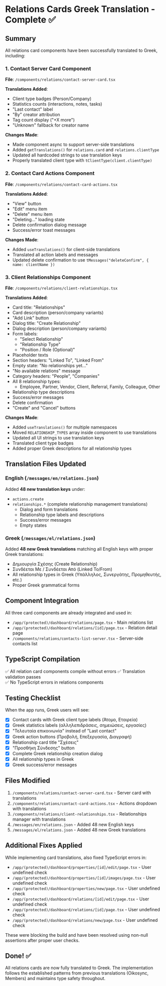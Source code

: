 # Relations Cards Greek Translation - Complete ✅

## Summary

All relations card components have been successfully translated to Greek, including:

### 1. Contact Server Card Component
**File**: `/components/relations/contact-server-card.tsx`

**Translations Added**:
- Client type badges (Person/Company)
- Statistics counts (interactions, notes, tasks)
- "Last contact" label
- "By" creator attribution
- Tag count display ("+X more")
- "Unknown" fallback for creator name

**Changes Made**:
- Made component async to support server-side translations
- Added `getTranslations()` for `relations.card` and `relations.clientType`
- Updated all hardcoded strings to use translation keys
- Properly translated client type with `tClientType(client.clientType)`

### 2. Contact Card Actions Component  
**File**: `/components/relations/contact-card-actions.tsx`

**Translations Added**:
- "View" button
- "Edit" menu item
- "Delete" menu item
- "Deleting..." loading state
- Delete confirmation dialog message
- Success/error toast messages

**Changes Made**:
- Added `useTranslations()` for client-side translations
- Translated all action labels and messages
- Updated delete confirmation to use `tMessages("deleteConfirm", { name: clientName })`

### 3. Client Relationships Component
**File**: `/components/relations/client-relationships.tsx`

**Translations Added**:
- Card title: "Relationships"
- Card description (person/company variants)
- "Add Link" button
- Dialog title: "Create Relationship"
- Dialog description (person/company variants)
- Form labels:
  - "Select Relationship"
  - "Relationship Type"
  - "Position / Role (Optional)"
- Placeholder texts
- Section headers: "Linked To", "Linked From"
- Empty state: "No relationships yet..."
- "No available relations" message
- Category headers: "People", "Companies"
- All 8 relationship types:
  - Employee, Partner, Vendor, Client, Referral, Family, Colleague, Other
- Relationship type descriptions
- Success/error messages
- Delete confirmation
- "Create" and "Cancel" buttons

**Changes Made**:
- Added `useTranslations()` for multiple namespaces
- Moved `RELATIONSHIP_TYPES` array inside component to use translations
- Updated all UI strings to use translation keys
- Translated client type badges
- Added proper Greek descriptions for all relationship types

## Translation Files Updated

### English (`/messages/en/relations.json`)
Added **48 new translation keys** under:
- `actions.create`
- `relationships.*` (complete relationship management translations)
  - Dialog and form translations
  - Relationship type labels and descriptions
  - Success/error messages
  - Empty states

### Greek (`/messages/el/relations.json`)
Added **48 new Greek translations** matching all English keys with proper Greek translations:
- Δημιουργία Σχέσης (Create Relationship)
- Συνδέεται Με / Συνδέεται Από (Linked To/From)
- All relationship types in Greek (Υπάλληλος, Συνεργάτης, Προμηθευτής, etc.)
- Proper Greek grammatical forms

## Component Integration

All three card components are already integrated and used in:
- `/app/(protected)/dashboard/relations/page.tsx` - Main relations list
- `/app/(protected)/dashboard/relations/[id]/page.tsx` - Relation detail page
- `/components/relations/contacts-list-server.tsx` - Server-side contacts list

## TypeScript Compilation

✅ All relation card components compile without errors
✅ Translation validation passes  
✅ No TypeScript errors in relations components

## Testing Checklist

When the app runs, Greek users will see:

- [x] Contact cards with Greek client type labels (Άτομο, Εταιρεία)
- [x] Greek statistics labels (αλληλεπιδράσεις, σημειώσεις, εργασίες)
- [x] "Τελευταία επικοινωνία" instead of "Last contact"
- [x] Greek action buttons (Προβολή, Επεξεργασία, Διαγραφή)
- [x] Relationship card title "Σχέσεις"
- [x] "Προσθήκη Σύνδεσης" button
- [x] Complete Greek relationship creation dialog
- [x] All relationship types in Greek
- [x] Greek success/error messages

## Files Modified

1. `/components/relations/contact-server-card.tsx` - Server card with translations
2. `/components/relations/contact-card-actions.tsx` - Actions dropdown with translations
3. `/components/relations/client-relationships.tsx` - Relationships manager with translations
4. `/messages/en/relations.json` - Added 48 new English keys
5. `/messages/el/relations.json` - Added 48 new Greek translations

## Additional Fixes Applied

While implementing card translations, also fixed TypeScript errors in:
- `/app/(protected)/dashboard/properties/[id]/edit/page.tsx` - User undefined check
- `/app/(protected)/dashboard/properties/[id]/images/page.tsx` - User undefined check
- `/app/(protected)/dashboard/properties/new/page.tsx` - User undefined check
- `/app/(protected)/dashboard/relations/[id]/edit/page.tsx` - User undefined check
- `/app/(protected)/dashboard/relations/[id]/page.tsx` - User undefined check
- `/app/(protected)/dashboard/relations/new/page.tsx` - User undefined check

These were blocking the build and have been resolved using non-null assertions after proper user checks.

## Done! ✅

All relations cards are now fully translated to Greek. The implementation follows the established patterns from previous translations (Oikosync, Members) and maintains type safety throughout.
